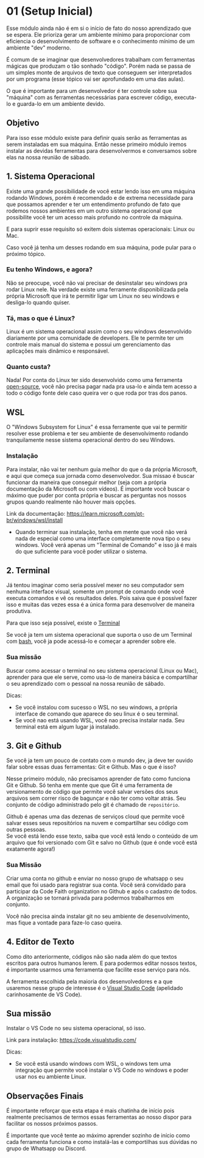 # 01 (Setup Inicial)
Esse módulo ainda não é em si o início de fato do nosso aprendizado que se espera. 
Ele prioriza gerar um ambiente mínimo para proporcionar com eficiencia o desenvolvimento de software e o conhecimento mínimo de um ambiente "dev" moderno.

É comum de se imaginar que desenvolvedores trabalham com ferramentas mágicas que produzam o tão sonhado "código". 
Porém nada se passa de um simples monte de arquivos de texto que conseguem ser interpretados por um programa (esse tópico vai ser aprofundado em uma das aulas).

O que é importante para um desenvolvedor é ter controle sobre sua "máquina" com as ferramentas necessárias para escrever código, executa-lo e guarda-lo em um ambiente devido.

## Objetivo
Para isso esse módulo existe para definir quais serão as ferramentas as serem instaladas em sua máquina.
Então nesse primeiro módulo iremos instalar as devidas ferramentas para desenvolvermos e conversamos sobre elas na nossa reunião de sábado.

## 1. Sistema Operacional

Existe uma grande possibilidade de você estar lendo isso em uma máquina rodando Windows, porém é recomendado e de extrema necessidade para que possamos aprender e ter um entendimento profundo de fato que rodemos nossos ambientes em um outro sistema operacional que possibilite você ter um acesso mais profundo no controle da máquina.

E para suprir esse requisito só exitem dois sistemas operacionais: Linux ou Mac.

Caso você já tenha um desses rodando em sua máquina, pode pular para o próximo tópico.

### Eu tenho Windows, e agora?
Não se preocupe, você não vai precisar de desinstalar seu windows pra rodar Linux nele.
Na verdade existe uma ferramente disponibilizada pela própria Microsoft que irá te permitir ligar um Linux no seu windows e desliga-lo quando quiser.

### Tá, mas o que é Linux?
Linux é um sistema operacional assim como o seu windows desenvolvido diariamente por uma comunidade de developers. Ele te permite ter um controle mais manual do sistema e possui um gerenciamento das aplicações mais dinâmico e responsável.

### Quanto custa?
Nada! Por conta do Linux ter sido desenvolvido como uma ferramenta [open-source](https://pt.wikipedia.org/wiki/Software_de_c%C3%B3digo_aberto), você não precisa pagar nada pra usa-lo e ainda tem acesso a todo o código fonte dele caso queira ver o que roda por tras dos panos.

## WSL
O "Windows Subsystem for Linux" é essa ferramente que vai te permitir resolver esse problema e ter seu ambiente de desenvolvimento rodando tranquilamente nesse sistema operacional dentro do seu Windows.

### Instalação
Para instalar, não vai ter nenhum guia melhor do que o da própria Microsoft, e aqui que começa sua jornada como desenvolvedor.
Sua missao é buscar funcionar da maneira que conseguir melhor (seja com a própria documentação da Microsoft ou com vídeos).
É importante você buscar o máximo que puder por conta própria e buscar as perguntas nos nossos grupos quando realmente não houver mais opções.

Link da documentação: https://learn.microsoft.com/pt-br/windows/wsl/install

- Quando terminar sua instalação, tenha em mente que você não verá nada de especial como uma interface completamente nova tipo o seu windows. Você verá apenas um "Terminal de Comando" e isso já é mais do que suficiente para você poder utilizar o sistema.

## 2. Terminal

Já tentou imaginar como seria possível mexer no seu computador sem nenhuma interface visual, somente um prompt de comando onde você executa comandos e vê os resultados deles. Pois saiva que é possível fazer isso e muitas das vezes essa é a única forma para desenvolver de maneira produtiva.

Para que isso seja possível, existe o [Terminal](https://help.ubuntu.com/kubuntu/desktopguide/pt_BR/terminals.html)

Se você ja tem um sistema operacional que suporta o uso de um Terminal com [bash](https://pt.wikipedia.org/wiki/Bash), você ja pode acessá-lo e começar a aprender sobre ele.

### Sua missão
Buscar como acessar o terminal no seu sistema operacional (Linux ou Mac), aprender para que ele serve, como usa-lo de maneira básica e compartilhar o seu aprendizado com o pessoal na nossa reunião de sábado.

Dicas:
- Se você instalou com sucesso o WSL no seu windows, a própria interface de comando que aparece do seu linux é o seu terminal.
- Se você nao está usando WSL, você nao precisa instalar nada. Seu terminal está em algum lugar já instalado.

## 3. Git e Github
Se você ja tem um pouco de contato com o mundo dev, ja deve ter ouvido falar sobre essas duas ferramentas: Git e Github.
Mas o que é isso?

Nesse primeiro módulo, não precisamos aprender de fato como funciona Git e Github. Só tenha em mente que que Git é uma ferramenta de versionamento de código que permite você salvar versões dos seus arquivos sem correr risco de bagunçar e não ter como voltar atrás. Seu conjunto de código administrado pelo git é chamado de `repositório`.

Github é apenas uma das dezenas de serviços cloud que permite você salvar esses seus repositórios na nuvem e compartilhar seu código com outras pessoas.<br>
Se você está lendo esse texto, saiba que você está lendo o conteúdo de um arquivo que foi versionado com Git e salvo no Github (que é onde você está exatamente agora!)

### Sua Missão
Criar uma conta no github e enviar no nosso grupo de whatsapp o seu email que foi usado para registrar sua conta. Você será convidado para participar da Code Faith organization no Github e após o cadastro de todos. A organização se tornará privada para podermos trabalharmos em conjunto.

Você não precisa ainda instalar git no seu ambiente de desenvolvimento, mas fique a vontade para faze-lo caso queira.

## 4. Editor de Texto
Como dito anteriormente, códigos não são nada além do que textos escritos para outros humanos lerem. E para podermos editar nossos textos, é importante usarmos uma ferramenta que facilite esse serviço para nós.

A ferramenta escolhida pela maioria dos desenvolvedores e a que usaremos nesse grupo de interesse é o [Visual Studio Code](https://code.visualstudio.com/) (apelidado carinhosamente de VS Code).

## Sua missão
Instalar o VS Code no seu sistema operacional, só isso.

Link para instalação: https://code.visualstudio.com/

Dicas:
- Se você está usando windows com WSL, o windows tem uma integração que permite você instalar o VS Code no windows e poder usar nos eu ambiente Linux.

## Observações Finais
É importante reforçar que esta etapa é mais chatinha de início pois realmente precisamos de termos essas ferramentas ao nosso dispor para facilitar os nossos próximos passos.

É importante que você tente ao máximo aprender sozinho de início como cada ferramenta funciona e como instalá-las e comportilhas sus dúvidas no grupo de Whatsapp ou Discord.